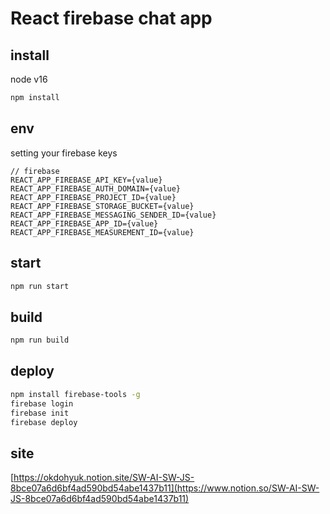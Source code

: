 # React firebase chat app

## install

node v16

```jsx
npm install
```

## env

setting your firebase keys

```
// firebase
REACT_APP_FIREBASE_API_KEY={value}
REACT_APP_FIREBASE_AUTH_DOMAIN={value}
REACT_APP_FIREBASE_PROJECT_ID={value}
REACT_APP_FIREBASE_STORAGE_BUCKET={value}
REACT_APP_FIREBASE_MESSAGING_SENDER_ID={value}
REACT_APP_FIREBASE_APP_ID={value}
REACT_APP_FIREBASE_MEASUREMENT_ID={value}
```

## start

```bash
npm run start
```

## build

```bash
npm run build
```

## deploy

```bash
npm install firebase-tools -g
firebase login
firebase init
firebase deploy
```

## site

[https://okdohyuk.notion.site/SW-AI-SW-JS-8bce07a6d6bf4ad590bd54abe1437b11](https://www.notion.so/SW-AI-SW-JS-8bce07a6d6bf4ad590bd54abe1437b11)
